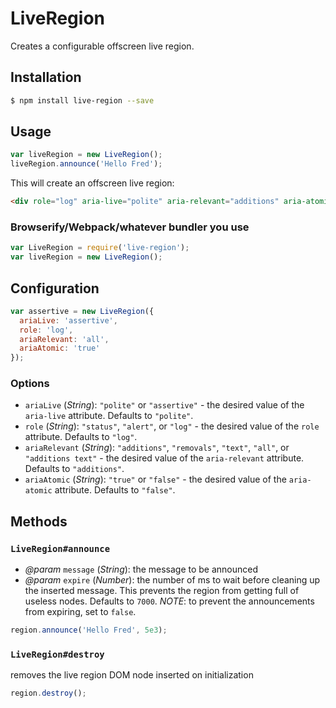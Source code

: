 # LiveRegion

Creates a configurable offscreen live region.

## Installation

```bash
$ npm install live-region --save
```

## Usage

```js
var liveRegion = new LiveRegion();
liveRegion.announce('Hello Fred');
```

This will create an offscreen live region:

```html
<div role="log" aria-live="polite" aria-relevant="additions" aria-atomic="false"></div>
```

### Browserify/Webpack/whatever bundler you use
```js
var LiveRegion = require('live-region');
var liveRegion = new LiveRegion();
```

## Configuration

```js
var assertive = new LiveRegion({
  ariaLive: 'assertive',
  role: 'log',
  ariaRelevant: 'all',
  ariaAtomic: 'true'
});
```

### Options

- `ariaLive` (_String_): `"polite"` or `"assertive"` - the desired value of the `aria-live` attribute. Defaults to `"polite"`.
- `role` (_String_): `"status"`, `"alert"`, or `"log"` - the desired value of the `role` attribute. Defaults to `"log"`.
- `ariaRelevant` (_String_): `"additions"`, `"removals"`, `"text"`, `"all"`, or `"additions text"` - the desired value of the `aria-relevant` attribute. Defaults to `"additions"`.
- `ariaAtomic` (_String_): `"true"` or `"false"` - the desired value of the `aria-atomic` attribute. Defaults to `"false"`.

## Methods

### `LiveRegion#announce`

- *@param* `message` (_String_): the message to be announced
- *@param* `expire` (_Number_): the number of ms to wait before cleaning up the inserted message. This prevents the region from getting full of useless nodes.  Defaults to `7000`.  *NOTE*: to prevent the announcements from expiring, set to `false`.

```js
region.announce('Hello Fred', 5e3);
```

### `LiveRegion#destroy`

removes the live region DOM node inserted on initialization

```js
region.destroy();
```
